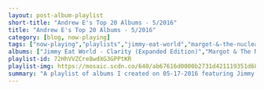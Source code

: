 ```yaml
---
layout: post-album-playlist
short-title: "Andrew E's Top 20 Albums - 5/2016"
title: "Andrew E's Top 20 Albums - 5/2016"
category: [blog, now-playing]
tags: ["now-playing","playlists","jimmy-eat-world","margot-&-the-nuclear-so-and-so's","brand-new","the-smiths","brand-new","the-world-is-a-beautiful-place-&-i-am-no-longer-afraid-to-die","turnover","the-promise-ring","various-artists","have-heart","saves-the-day","taking-back-sunday","the-gaslight-anthem","death-cab-for-cutie","various-artists","various-artists","explosions-in-the-sky","radiohead","brand-new","thursday"]
albums: ["Jimmy Eat World - Clarity (Expanded Edition)","Margot & The Nuclear So And So's - The Dust Of Retreat","Brand New - The Devil And God Are Raging Inside Me","The Smiths - The Queen Is Dead","Brand New - Deja Entendu","The World Is A Beautiful Place & I Am No Longer Afraid To Die - Whenever, If Ever","Turnover - Peripheral Vision","The Promise Ring - 30˚ Everywhere (Remastered)","Various Artists - Illmatic","Have Heart - The Things We Carry","Saves The Day - Through Being Cool","Taking Back Sunday - Tell All Your Friends (Re-Issue)","The Gaslight Anthem - The '59 Sound","Death Cab for Cutie - Transatlanticism","Various Artists - My Beautiful Dark Twisted Fantasy","Various Artists - Enter The Wu-Tang (36 Chambers) [Expanded Edition]","Explosions In The Sky - All of a Sudden I Miss Everyone","Radiohead - OK Computer","Brand New - Your Favorite Weapon","Thursday - Full Collapse"]
playlist-id: 72HhVVZCre8wdXG3GPPtKR
playlist-img: https://mosaic.scdn.co/640/ab67616d0000b2731d421119351d6801a2c99741ab67616d0000b2739f8ac0f160a5141a077b41c1ab67616d0000b273a1f2250ac7578d85938078efab67616d0000b273ada101c2e9e97feb8fae37a9
summary: "A playlist of albums I created on 05-17-2016 featuring Jimmy Eat World, Margot & The Nuclear So And So's, Brand New, The Smiths, Brand New, The World Is A Beautiful Place & I Am No Longer Afraid To Die, Turnover, The Promise Ring, Various Artists, Have Heart, Saves The Day, Taking Back Sunday, The Gaslight Anthem, Death Cab for Cutie, Various Artists, Various Artists, Explosions In The Sky, Radiohead, Brand New, and Thursday"
---
```

